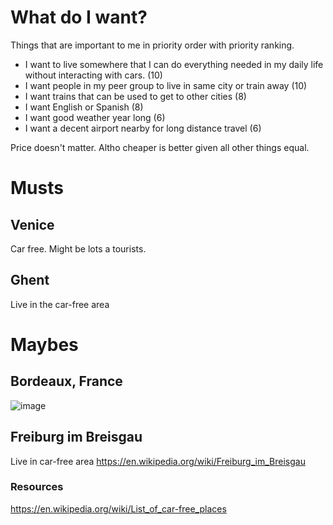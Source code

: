 # What do I want? 

Things that are important to me in priority order with priority ranking. 
* I want to live somewhere that I can do everything needed in my daily life without interacting with cars. (10)
* I want people in my peer group to live in same city or train away (10)
* I want trains that can be used to get to other cities (8)
* I want English or Spanish (8)
* I want good weather year long (6)
* I want a decent airport nearby for long distance travel (6)

Price doesn't matter. Altho cheaper is better given all other things equal. 

# Musts

## Venice
Car free. Might be lots a tourists. 

## Ghent 
Live in the car-free area

# Maybes
## Bordeaux, France
![image](https://user-images.githubusercontent.com/15036618/172024096-64bcbac1-d583-4e0c-8e83-75b258e02b90.png)

## Freiburg im Breisgau
Live in car-free area
https://en.wikipedia.org/wiki/Freiburg_im_Breisgau


### Resources
https://en.wikipedia.org/wiki/List_of_car-free_places


